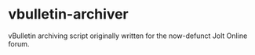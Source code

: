 vbulletin-archiver
==================

vBulletin archiving script originally written for the now-defunct Jolt Online forum.
